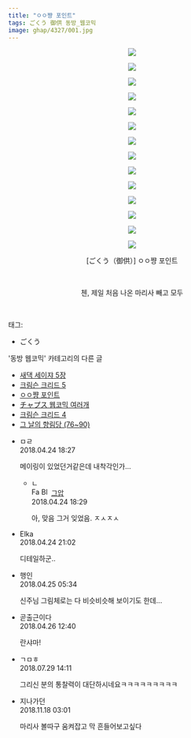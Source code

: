 ```yaml
---
title: "ㅇㅇ쨩 포인트"
tags: ごくう 御供 동방_웹코믹
image: ghap/4327/001.jpg
---
```

<div class="article">
<p style="text-align: center; clear: none; float: none;"><img src="{{ site.nasurl }}/ghap/4327/001.jpg"/></p>
<p style="text-align: center; clear: none; float: none;"><img src="{{ site.nasurl }}/ghap/4327/002.jpg"/></p>
<p style="text-align: center; clear: none; float: none;"><img src="{{ site.nasurl }}/ghap/4327/003.jpg"/></p>
<p style="text-align: center; clear: none; float: none;"><img src="{{ site.nasurl }}/ghap/4327/004.jpg"/></p>
<p style="text-align: center; clear: none; float: none;"><img src="{{ site.nasurl }}/ghap/4327/005.jpg"/></p>
<p style="text-align: center; clear: none; float: none;"><img src="{{ site.nasurl }}/ghap/4327/006.jpg"/></p>
<p style="text-align: center; clear: none; float: none;"><img src="{{ site.nasurl }}/ghap/4327/007.jpg"/></p>
<p style="text-align: center; clear: none; float: none;"><img src="{{ site.nasurl }}/ghap/4327/008.jpg"/></p>
<p style="text-align: center; clear: none; float: none;"><img src="{{ site.nasurl }}/ghap/4327/009.jpg"/></p>
<p style="text-align: center; clear: none; float: none;"><img src="{{ site.nasurl }}/ghap/4327/010.png"/></p>
<p style="text-align: center; clear: none; float: none;"><img src="{{ site.nasurl }}/ghap/4327/011.png"/></p>
<p style="text-align: center; clear: none; float: none;"><img src="{{ site.nasurl }}/ghap/4327/012.png"/></p>
<p style="text-align: center; clear: none; float: none;"><img src="{{ site.nasurl }}/ghap/4327/013.png"/></p>
<p style="text-align: center; clear: none; float: none;"><img src="{{ site.nasurl }}/ghap/4327/014.jpg"/></p>
<p style="text-align: center; clear: none; float: none;">[ごくう（御供）] ㅇㅇ쨩 포인트</p>
<p style="text-align: center; clear: none; float: none;"><br/></p>
<p style="text-align: center; clear: none; float: none;">첸, 제일 처음 나온 마리사 빼고 모두</p>
<p><br/></p>
</div><div class="tagTrail">
<p>태그: </p>
<ul>
<li>ごくう</li>
</ul>
</div><div class="another">
<p>'동방 웹코믹' 카테고리의 다른 글</p>
<ul>
<li><a href="/2018-05-09-ghap_4352">새댁 세이쟈 5장</a></li>
<li><a href="/2018-05-07-ghap_4351">크림슨 크리드 5</a></li>
<li><a href="/2018-04-24-ghap_4327">ㅇㅇ쨩 포인트</a></li>
<li><a href="/2018-04-24-ghap_4325">チャプス 웹코믹 여러개</a></li>
<li><a href="/2018-04-24-ghap_4323">크림슨 크리드 4</a></li>
<li><a href="/2018-04-20-ghap_4318">그 날의 향림당 (76~90)</a></li>
</ul>
</div><div class="cb_module cb_fluid">
<div class="cb_wrt cb_profile">
<div class="comment">
<ul>
<li class="cb_thumb_off" id="comment15244515">
<div class="cb_comment_area">
<div class="cb_info_area">
<div class="cb_section">
<span class="cb_nick_name">ㅁㄹ</span>
</div>
<div class="cb_section">
<span class="cb_date">2018.04.24 18:27 </span>
</div>
</div>
<div class="cb_dsc_comment">
<p class="cb_dsc">
											메이링이 있었던거같은데 내착각인가...
										</p>
</div>
<ul>
<li class="cb_thumb_off" id="comment15244516">
<span class="cb_bu_subnode">ㄴ</span>
<div class="cb_comment_area">
<div class="cb_info_area">
<div class="cb_section">
<span class="cb_nick_name"><img alt="Favicon of https://ghaptouhou.tistory.com" height="16" onerror="this.onerror=null;this.parentNode.removeChild(this)" src="https://ghaptouhou.tistory.com/favicon.ico" width="16"/> <img alt="BlogIcon" height="16" onerror="this.parentNode.removeChild(this)" src="https://ghaptouhou.tistory.com/index.gif" width="16"/> <a href="https://ghaptouhou.tistory.com" onclick="return openLinkInNewWindow(this)"> 그압</a><span class="tistoryProfileLayerTrigger" onclick='TistoryProfile.show(event, this, {"title":"\uc800\uae30 \uc774\uac70 \ub098\uc911\uc5d0 \uc218\uc815 \uac00\ub2a5\ud558\ub098\uc694","url":"https:\/\/ghap.tistory.com","nickname":"\uadf8\uc555","items":[]}); return false;'></span></span>
</div>
<div class="cb_section">
<span class="cb_date">2018.04.24 18:29 </span>
</div>
</div>
<div class="cb_dsc_comment">
<p class="cb_dsc">
																아, 맞음 그거 잊었음. ㅈㅅㅈㅅ
															</p>
</div>
</div>
</li>
</ul>
</div></li>
<li class="cb_thumb_off" id="comment15244572">
<div class="cb_comment_area">
<div class="cb_info_area">
<div class="cb_section">
<span class="cb_nick_name">Elka</span>
</div>
<div class="cb_section">
<span class="cb_date">2018.04.24 21:02 </span>
</div>
</div>
<div class="cb_dsc_comment">
<p class="cb_dsc">
											디테일하군..
										</p>
</div>
</div></li>
<li class="cb_thumb_off" id="comment15244757">
<div class="cb_comment_area">
<div class="cb_info_area">
<div class="cb_section">
<span class="cb_nick_name">행인</span>
</div>
<div class="cb_section">
<span class="cb_date">2018.04.25 05:34 </span>
</div>
</div>
<div class="cb_dsc_comment">
<p class="cb_dsc">
											신주님 그림체로는 다 비슷비슷해 보이기도 한데...
										</p>
</div>
</div></li>
<li class="cb_thumb_off" id="comment15245477">
<div class="cb_comment_area">
<div class="cb_info_area">
<div class="cb_section">
<span class="cb_nick_name">곧출근이다</span>
</div>
<div class="cb_section">
<span class="cb_date">2018.04.26 12:40 </span>
</div>
</div>
<div class="cb_dsc_comment">
<p class="cb_dsc">
											란샤마!
										</p>
</div>
</div></li>
<li class="cb_thumb_off" id="comment15296256">
<div class="cb_comment_area">
<div class="cb_info_area">
<div class="cb_section">
<span class="cb_nick_name">ㄱㅁㅎ</span>
</div>
<div class="cb_section">
<span class="cb_date">2018.07.29 14:11 </span>
</div>
</div>
<div class="cb_dsc_comment">
<p class="cb_dsc">
											그리신 분의 통찰력이 대단하시네요ㅋㅋㅋㅋㅋㅋㅋㅋㅋ
										</p>
</div>
</div></li>
<li class="cb_thumb_off" id="comment15374561">
<div class="cb_comment_area">
<div class="cb_info_area">
<div class="cb_section">
<span class="cb_nick_name">지나가던</span>
</div>
<div class="cb_section">
<span class="cb_date">2018.11.18 03:01 </span>
</div>
</div>
<div class="cb_dsc_comment">
<p class="cb_dsc">
											마리사 볼따구 움켜잡고 막 흔들어보고싶다
										</p>
</div>
</div></li>
</ul>
</div>
</div><!-- commentList close -->
</div>